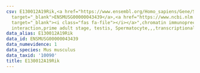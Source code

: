 ```yaml
---
csv: E130012A19Rik,<a href="https://www.ensembl.org/Homo_sapiens/Gene/Summary?db=core;g=ENSMUSG00000043439"
  target="_blank">ENSMUSG00000043439</a>,<a href="https://www.ncbi.nlm.nih.gov/pubmed/25450459"
  target="_blank"><i class="fas fa-file"></i></a>",chromatin immunoprecipitation assay,direct
  interaction,prime adult stage, testis, Spermatocyte,,,transcriptional regulation,
data_alias: E130012A19Rik
data_id: ENSMUSG00000043439
data_numevidence: 1
data_species: Mus musculus
data_taxid: '10090'
title: E130012A19Rik
---
```

